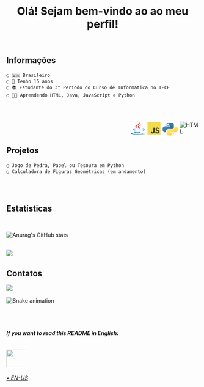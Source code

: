 <h1 align="center"> Olá! Sejam bem-vindo ao ao meu perfil! </h1>

⠀⠀⠀⠀ 
## Informações 
~~~
○ 🇧🇷 Brasileiro
○ 👨 Tenho 15 anos
○ 📚 Estudante do 3° Período do Curso de Informática no IFCE
○ 👨‍💻 Aprendendo HTML, Java, JavaScript e Python
~~~

<br> <br>


<img align="right" alt="HTML" height="40" width="50" src="https://cdn.jsdelivr.net/gh/devicons/devicon/icons/html5/html5-original.svg">
<img align="right" alt="Python" height="40" width="50" src="https://raw.githubusercontent.com/devicons/devicon/master/icons/python/python-original.svg">

<img align="right" alt="Javascript" height="34" width="35" src="https://raw.githubusercontent.com/devicons/devicon/master/icons/javascript/javascript-original.svg">

<img align="right" alt="Java" height="35" width="50" src="https://raw.githubusercontent.com/devicons/devicon/master/icons/java/java-original.svg">

<br> <br>

## Projetos
~~~
○ Jogo de Pedra, Papel ou Tesoura em Python
○ Calculadora de Figuras Geométricas (em andamento)
~~~

<br><br>

## Estatísticas

<br>

![Anurag's GitHub stats](https://github-readme-stats.vercel.app/api?username=TheAnders007&show_icons=true&theme=dark) 

<br>

<img height="187em" src="https://github-readme-stats.vercel.app/api/top-langs/?username=TheAnders007&layout=compact&langs_count=7&theme=dark"/>

<br>

## Contatos

<div align="left">
<a href = "mailto:andersonmaiast@gmail.com"><img src="https://img.shields.io/badge/Gmail-D14836?style=for-the-badge&logo=gmail&logoColor=white" target="_blank"></a>
 
![Snake animation](https://github.com/TheAnders007/TheAnders007/blob/output/github-contribution-grid-snake.svg) 
  
<br> <br>
#### *If you want to read this README in English:*
<br> 
<img align="left" height="46" width="55" src="https://user-images.githubusercontent.com/124885820/232338814-3b22419e-736f-45e5-bf24-ef0d8110b26b.png">
  


<br> <br> <br>
[*•  EN-US*](https://github.com/TheAnders007/TheAnders007/blob/main/engREADME.md)
